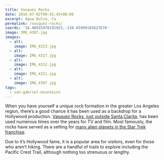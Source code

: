 ```yaml
---
title: Vasquez Rocks
date: 2016-07-02T00:41:43+00:00
excerpt: Agua Dulce, Ca
permalink: /vasquez-rocks/
coords: '34.48915970192933,-118.45999183627676'
image: IMG_4307.jpg
images:
  - alt: 
    image: IMG_4323.jpg
  - alt: 
    image: IMG_4317.jpg
  - alt: 
    image: IMG_4312.jpg
  - alt: 
    image: IMG_4311.jpg
  - alt: 
    image: IMG_4307.jpg
tags:
  - san-gabriel-mountains
---
```

When you have yourself a unique rock formation in the greater Los Angeles region, there’s a good chance it has been used as a backdrop for a Hollywood production. <a href="http://parks.lacounty.gov/wps/portal/dpr/Parks/Vasquez_Rocks_Natural_Area">Vasquez Rocks, just outside Santa Clarita</a>, has been used numerous times over the years for TV and film. Most famously, the rocks have served as a setting for <a href="http://memory-alpha.wikia.com/wiki/Vasquez_Rocks">many alien planets in the Star Trek franchise</a>.

Due to it’s Hollywood fame, it is a popular area for visitors, even for those who aren’t hiking. There are a handful of trails to explore including the Pacific Crest Trail, although nothing too strenuous or lengthy.

